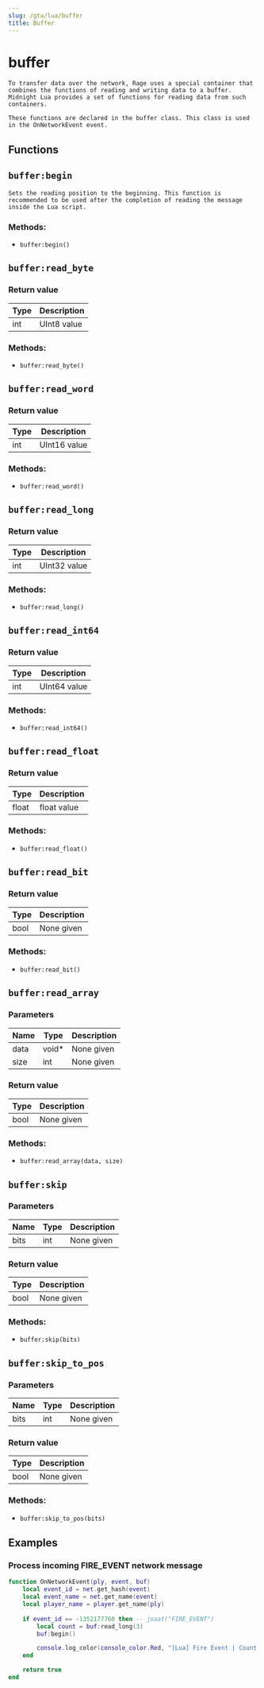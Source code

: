 ```yaml
---
slug: /gta/lua/buffer
title: Buffer
---
```


# buffer

```ebnf
To transfer data over the network, Rage uses a special container that combines the functions of reading and writing data to a buffer. Midnight Lua provides a set of functions for reading data from such containers.

These functions are declared in the buffer class. This class is used in the OnNetworkEvent event.
```

## Functions

## `buffer:begin`
`Sets the reading position to the beginning. This function is recommended to be used after the completion of reading the message inside the Lua script.`

### Methods:
- `buffer:begin()`

## `buffer:read_byte`


### Return value
| Type | Description |
| ---- | ----------- |
| int  | UInt8 value |

### Methods:
- `buffer:read_byte()`

## `buffer:read_word`


### Return value
| Type | Description  |
| ---- | ------------ |
| int  | UInt16 value |

### Methods:
- `buffer:read_word()`

## `buffer:read_long`


### Return value
| Type | Description  |
| ---- | ------------ |
| int  | UInt32 value |

### Methods:
- `buffer:read_long()`

## `buffer:read_int64`


### Return value
| Type | Description  |
| ---- | ------------ |
| int  | UInt64 value |

### Methods:
- `buffer:read_int64()`

## `buffer:read_float`


### Return value
| Type  | Description |
| ----- | ----------- |
| float | float value |

### Methods:
- `buffer:read_float()`

## `buffer:read_bit`


### Return value
| Type | Description |
| ---- | ----------- |
| bool | None given  |

### Methods:
- `buffer:read_bit()`

## `buffer:read_array`


### Parameters
| Name | Type  | Description |
| ---- | ----- | ----------- |
| data | void* | None given  |
| size | int   | None given  |

### Return value
| Type | Description |
| ---- | ----------- |
| bool | None given  |

### Methods:
- `buffer:read_array(data, size)`

## `buffer:skip`


### Parameters
| Name | Type | Description |
| ---- | ---- | ----------- |
| bits | int  | None given  |

### Return value
| Type | Description |
| ---- | ----------- |
| bool | None given  |

### Methods:
- `buffer:skip(bits)`

## `buffer:skip_to_pos`


### Parameters
| Name | Type | Description |
| ---- | ---- | ----------- |
| bits | int  | None given  |

### Return value
| Type | Description |
| ---- | ----------- |
| bool | None given  |

### Methods:
- `buffer:skip_to_pos(bits)`

## Examples

### Process incoming FIRE_EVENT network message 

```lua
function OnNetworkEvent(ply, event, buf)
	local event_id = net.get_hash(event)
	local event_name = net.get_name(event)
	local player_name = player.get_name(ply)
	
	if event_id == -1352177760 then -- joaat("FIRE_EVENT")
		local count = buf:read_long(3)
		buf:begin()

		console.log_color(console_color.Red, "[Lua] Fire Event | Count: " .. count)
	end

	return true
end
```